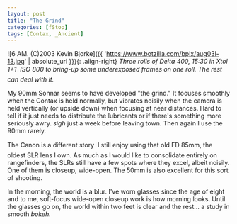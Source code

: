 ```yaml
---
layout: post
title: "The Grind"
categories: [fStop]
tags: [Contax, _Ancient]
---
```



![6 AM. (C)2003 Kevin Bjorke]({{ 'https://www.botzilla.com/bpix/aug03l-13.jpg' | absolute_url }}){: .align-right}
<i>Three rolls of Delta 400, 15:30 in Xtol 1+1 &#151; ISO 800 to bring-up some underexposed frames on one roll. The rest can deal with it.</i>

My 90mm Sonnar seems to have developed "the grind." It focuses smoothly when the Contax is held normally, but vibrates noisily when the camera is held vertically (or upside down) when focusing at near distances. Hard to tell if it just needs to distribute the lubricants or if there's something more seriously awry. *sigh* just a week before leaving town. Then again I use the 90mm rarely.

The Canon is a different story &#151; I still enjoy using that old FD 85mm, the oldest SLR lens I own. As much as I would like to consolidate entirely on rangefinders, the SLRs still have a few spots where they excel, albeit noisily. One of them is closeup, wide-open. The 50mm is also excellent for this sort of shooting.

In the morning, the world is a blur. I've worn glasses since the age of eight and to me, soft-focus wide-open closeup work is how morning looks. Until the glasses go on, the world within two feet is clear and the rest... a study in smooth <i>bokeh.</i>
